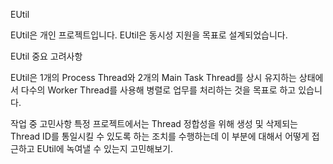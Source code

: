 ﻿EUtil

EUtil은 개인 프로젝트입니다.
EUtil은 동시성 지원을 목표로 설계되었습니다.

EUtil 중요 고려사항

EUtil은 1개의 Process Thread와 2개의 Main Task Thread를 상시 유지하는 상태에서 다수의 Worker Thread를 사용해 병렬로 업무를 처리하는 것을 목표로 하고 있습니다.

작업 중 고민사항
특정 프로젝트에서는 Thread 정합성을 위해 생성 및 삭제되는 Thread ID를 통일시킬 수 있도록 하는 조치를 수행하는데 이 부분에 대해서 어떻게 접근하고 EUtil에 녹여낼 수 있는지 고민해보기.
